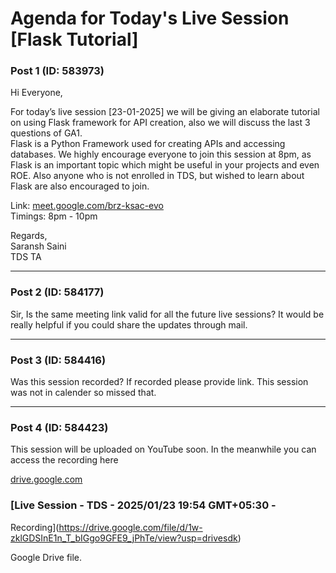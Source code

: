# Agenda for Today's Live Session [Flask Tutorial]

### Post 1 (ID: 583973)

Hi Everyone,

For today’s live session [23-01-2025] we will be giving an elaborate tutorial
on using Flask framework for API creation, also we will discuss the last 3
questions of GA1.  
Flask is a Python Framework used for creating APIs and accessing databases. We
highly encourage everyone to join this session at 8pm, as Flask is an
important topic which might be useful in your projects and even ROE. Also
anyone who is not enrolled in TDS, but wished to learn about Flask are also
encouraged to join.

Link: [meet.google.com/brz-ksac-evo](http://meet.google.com/brz-ksac-evo)  
Timings: 8pm - 10pm

Regards,  
Saransh Saini  
TDS TA


---

### Post 2 (ID: 584177)

Sir, Is the same meeting link valid for all the future live sessions? It would
be really helpful if you could share the updates through mail.


---

### Post 3 (ID: 584416)

Was this session recorded? If recorded please provide link. This session was
not in calender so missed that.


---

### Post 4 (ID: 584423)

This session will be uploaded on YouTube soon. In the meanwhile you can access
the recording here

[drive.google.com](https://drive.google.com/file/d/1w-zklGDSInE1n_T_bIGgo9GFE9_jPhTe/view?usp=drivesdk)
[](https://drive.google.com/file/d/1w-zklGDSInE1n_T_bIGgo9GFE9_jPhTe/view?usp=drivesdk)

### [Live Session - TDS - 2025/01/23 19:54 GMT+05:30 -
Recording](https://drive.google.com/file/d/1w-zklGDSInE1n_T_bIGgo9GFE9_jPhTe/view?usp=drivesdk)

Google Drive file.

